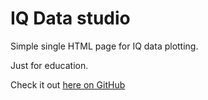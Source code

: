 # IQ Data studio

Simple single HTML page for IQ data plotting.

Just for education.

Check it out [here on GitHub](https://htmlpreview.github.io/?https://github.com/midstar/iqstudio/blob/master/html/index.html)
